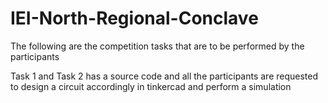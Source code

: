 # IEI-North-Regional-Conclave
The following are the competition tasks that are to be performed by the participants 

Task 1 and Task 2 has a source code and all the participants are requested to design a circuit accordingly in tinkercad and perform a simulation
